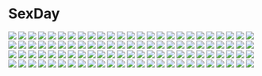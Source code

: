 # SexDay
![](https://konachan.com/image/3ccbca717f094fb0acb62d5a3d6d4a9a/Konachan.com%20-%20282516%20aqua_eyes%20asa_no_ha%20blue_hair%20blush%20bra%20breasts%20dress%20long_hair%20nipples%20open_shirt%20original%20ribbons%20school_uniform%20thighhighs%20underwear.jpg)
![](https://konachan.com/jpeg/c17808a2d500840f50ed4d55c6bf5f3f/Konachan.com%20-%20218397%20aqua_eyes%20black_heart%20drink%20food%20hat%20hyperdimension_neptunia%20keenh%20long_hair%20mcdonald%27s%20noire%20third-party_edit%20twintails%20uniform%20white_hair.jpg)
![](https://konachan.com/image/693b351bcb44086c485f5b100b03d65f/Konachan.com%20-%2019314%20akane_soir%20mai-otome.jpg)
![](https://konachan.com/image/18b7fe1e2976c7d7d5882f795eb0e81f/Konachan.com%20-%2031959%20amagahara_inaho%20blush%20brown_hair%20drink%20favorite%20food%20game_cg%20happy_margaret%21%20kokonoka%20maid%20red_hair%20sakura_mao.jpg)
![](https://konachan.com/jpeg/9c9234007eb2637b5426f9c364cceb4b/Konachan.com%20-%20190434%20amagai_tarou%20bed%20bunny%20kneehighs%20no_bra%20open_shirt%20panties%20pink_eyes%20pink_hair%20school_uniform%20short_hair%20signed%20skirt%20twintails%20underwear%20wristwear.jpg)
![](https://konachan.com/image/38b506785579c19719fc84c15b2aff7e/Konachan.com%20-%20165341%20jittsu%20mecha%20mechagirl%20original.jpg)
![](https://konachan.com/image/da906f35ef3e823b2e10a7be1b7b54f6/Konachan.com%20-%20286791%20blush%20bow%20brown_eyes%20brown_hair%20chyopeuteu%20hakurei_reimu%20japanese_clothes%20long_hair%20miko%20ofuda%20skirt%20touhou.jpg)
![](https://konachan.com/jpeg/94890041294eb58e42ca4b571cc93433/Konachan.com%20-%20279410%20brown_hair%20hakurei_reimu%20japanese_clothes%20long_hair%20miko%20minyumim%20ofuda%20socks%20touhou.jpg)
![](https://konachan.com/jpeg/fcada9e8ac855b00ebee077e93e02159/Konachan.com%20-%20266943%20barefoot%20bath%20bathtub%20blue_eyes%20blush%20bow%20braids%20breasts%20flowers%20navel%20nipples%20no_bra%20panties%20petals%20ponytail%20skirt%20sunflower%20underwear%20watermark%20wet.jpg)
![](https://konachan.com/jpeg/a83c9b610d7927d4ec40a9841d28dcf0/Konachan.com%20-%20210813%20blue_eyes%20blue_hair%20dress%20hat%20hatsune_miku%20kazenoko%20long_hair%20pantyhose%20twintails%20vocaloid%20witch%20yuki_miku.jpg)
![](https://konachan.com/image/008ceda78cfc58b69700b543579eb107/Konachan.com%20-%2012791%20aoyama_motoko%20bikini%20love_hina%20swimsuit.jpg)
![](https://konachan.com/jpeg/7acc171711c3c6ae8de27ffa6c08b58c/Konachan.com%20-%20129153%20bikini%20kenkou_zenrakei_suieibu_umisho%20ninagawa_amuro%20swimsuit%20wink.jpg)
![](https://konachan.com/image/5443d50d6217793d04fcb202137511bf/Konachan.com%20-%2063974%20favorite%20game_cg%20hoshizora_no_memoria%20tagme.jpg)
![](https://konachan.com/image/36204fef0d027571057ccde4d4d2c76e/Konachan.com%20-%20200781%20animal%20barefoot%20bow%20cat%20drink%20fan%20hakurei_reimu%20maru-chan_niko%20nopan%20sake%20sarashi%20sleeping%20touhou%20underwear.jpg)
![](https://konachan.com/image/0d0c7af5bcd963a7e872466156d8d076/Konachan.com%20-%20200150%202girls%20angel%20animal%20enami_katsumi%20feena%20flowers%20gray_hair%20leaves%20long_hair%20rabbit%20reah%20wings%20ys.jpg)
![](https://konachan.com/jpeg/2e4895f43c51345d2170c36e64c8a859/Konachan.com%20-%20224751%20barefoot%20building%20city%20fairy%20long_hair%20mathias_leth%20moon%20original%20wings.jpg)
![](https://konachan.com/image/8d650b522d3b4f8dffe5e3300ce0b397/Konachan.com%20-%2037470%20beach%20bikini%20cc%20code_geass%20group%20kallen_stadtfeld%20lelouch_lamperouge%20male%20rollo_lamperouge%20scan%20swimsuit.jpg)
![](https://konachan.com/jpeg/c60020d6856f95f9235244bc8d0e9f08/Konachan.com%20-%20283795%20aliasing%20blonde_hair%20bow%20breasts%20butterfly%20choker%20cleavage%20dress%20elbow_gloves%20fate_%28series%29%20gloves%20long_hair%20ribbons%20skintight%20yellow_eyes.jpg)
![](https://konachan.com/jpeg/cb162dc87d49981215f699ebba274be9/Konachan.com%20-%20157308%20blush%20breasts%20brown_hair%20game_cg%20gym_uniform%20mebae%20nipples%20nonohara_miki%20sakura_anna%20shirt_lift%20tanuki_soft%20wet.jpg)
![](https://konachan.com/jpeg/6cce627ee1be1da2d5be9bf33098ba14/Konachan.com%20-%20147822%20blonde_hair%20blue_eyes%20breasts%20censored%20front_wing%20game_cg%20long_hair%20mekami_suzu%20nanaca_mai%20navel%20nipples%20nude%20onsen%20pure_girl%20pussy%20ribbons%20water.jpg)
![](https://konachan.com/jpeg/072a447be1876d922071f9bda5c908d6/Konachan.com%20-%2065752%20beat_blades_haruka%20takamori_haruka.jpg)
![](https://konachan.com/jpeg/c15c332cfda69fdfa240dc76e6509d55/Konachan.com%20-%20119121%20all_male%20blonde_hair%20blue_eyes%20flowers%20kagamine_len%20male%20petals%20rose%20short_hair%20vocaloid.jpg)
![](https://konachan.com/image/c036af41d6556c194c6a6686d6169e3d/Konachan.com%20-%20273792%20breasts%20close%20flowers%20long_hair%20nipples%20no_bra%20pon_%28shind_997%29%20purple%20purple_eyes%20purple_hair%20topless%20twintails%20vocaloid%20voiceroid%20yuzuki_yukari.jpg)
![](https://konachan.com/image/84af2ada7bfb77a0b52ed08f99fe0b38/Konachan.com%20-%20254711%20black_hair%20flowers%20green_eyes%20kurosawa_dia%20long_hair%20love_live%21_school_idol_project%20love_live%21_sunshine%21%21%20papi_%28papiron100%29%20signed.jpg)
![](https://konachan.com/image/78ad27140294b4c03cfded1540310373/Konachan.com%20-%207175%20canvas2_niji_iro_no_sketch.jpg)
![](https://konachan.com/image/5df0c37d3d606ded841119f7e4e8948b/Konachan.com%20-%2079727%20black_rock_shooter%20kuroi_mato%20ushas.jpg)
![](https://konachan.com/jpeg/40172a49c4d47417a8b014380e75a3f0/Konachan.com%20-%20208978%20blue_eyes%20blush%20breasts%20cameltoe%20choker%20cleavage%20game_cg%20long_hair%20miyasu_risa%20necklace%20onomatope%2A%20panties%20red_hair%20skirt%20thighhighs%20underwear.jpg)
![](https://konachan.com/image/dd32521d1090e8c8370378f9b2c2ce51/Konachan.com%20-%20146680%20animal_ears%20ass%20ass_grab%20bed%20blonde_hair%20blush%20censored%20green_eyes%20horns%20long_hair%20penis%20pussy%20sex%20tagme%20tail.jpg)
![](https://konachan.com/image/91323b9778ee9c3bf9c1358dc29995e9/Konachan.com%20-%2031977%20amagahara_inaho%20black_hair%20blush%20brown_eyes%20brown_hair%20favorite%20game_cg%20happy_margaret%21%20kokonoka%20maid%20orange_hair%20sakura_mao%20white_hair.jpg)
![](https://konachan.com/image/0015440561b9b94cd49965f3bfbe6bb2/Konachan.com%20-%20155612%20blue_hair%20brown_hair%20genderswap%20glasses%20group%20hat%20karasawa_toshiyuki%20matsumoto_takahiro%20purple_hair%20school_uniform%20sneaker_kyou%20tie.jpg)
![](https://konachan.com/jpeg/61adb062835bcebede716963a71ec8aa/Konachan.com%20-%20268232%20aliasing%20bed%20blonde_hair%20blush%20breasts%20censored%20dark_skin%20garter%20navel%20nipples%20nude%20penis%20pussy%20sex%20short_hair%20spread_legs%20thighhighs%20wet%20yellow_eyes.jpg)
![](https://konachan.com/image/957731f576853f9ed3ed7cf4968a6231/Konachan.com%20-%2048720%20all_male%20hibari_kyouya%20katekyou_hitman_reborn%20male%20purple.jpg)
![](https://konachan.com/image/49e68c7ecbe388485d653a0359d7cfb1/Konachan.com%20-%2064742%20mibu_natsuki%20monden_sakura%20tetsudou_musume%20tomytec.jpg)
![](https://konachan.com/jpeg/39ce784b82c770c79ccda1f5a81ef948/Konachan.com%20-%20301081%20alcremie%20bulbasaur%20mudkip%20pokemon%20siratamairipafe%20snom%20yamper.jpg)
![](https://konachan.com/image/a2ab128df08fe7aa96557c15e00e9116/Konachan.com%20-%20216378%20aqua_eyes%20aqua_hair%20atdan%20boots%20building%20city%20hatsune_miku%20jpeg_artifacts%20long_hair%20microphone%20skirt%20sky%20sunset%20thighhighs%20twintails%20vocaloid.jpg)
![](https://konachan.com/image/285aab1b03da73982592a5e1dfd53949/Konachan.com%20-%2011025%20loli%20rain%20tagme%20water.jpg)
![](https://konachan.com/image/6e3d92df0e45da03e08c05e5bab60a96/Konachan.com%20-%2092695%20bicolored_eyes%20bikini%20blue_hair%20swimsuit%20tatara_kogasa%20touhou%20umbrella%20wakakoubou.jpg)
![](https://konachan.com/jpeg/0ce479573455ff352bb15abd49e8b124/Konachan.com%20-%20270800%20ass%20ass_grab%20blood%20blush%20breasts%20brown_eyes%20brown_hair%20censored%20cum%20game_cg%20hatori_piyoko%20long_hair%20nipples%20penis%20pussy%20sex%20silkys_plus%20topless.jpg)
![](https://konachan.com/jpeg/06923f08a142e3c57defa836b9207d6a/Konachan.com%20-%20203532%20brown_eyes%20brown_hair%20karory%20long_hair%20no_bra%20scan%20see_through%20skirt%20sword_art_online%20wet%20yuuki_asuna.jpg)
![](https://konachan.com/image/aa332235a6bd36b2b01f52686ef42906/Konachan.com%20-%20166397%202girls%20blonde_hair%20blue_eyes%20dress%20flowers%20gloves%20green_hair%20hat%20headdress%20long_hair%20necklace%20nekozuki_yuki%20original%20red_eyes%20wedding_attire.jpg)
![](https://konachan.com/jpeg/f2981e828b28da65644363bc9c6916f0/Konachan.com%20-%20135899%20black_hair%20breasts%20censored%20game_cg%20long_hair%20mitsutsubo%20nipples%20pussy%20see_through%20wet.jpg)
![](https://konachan.com/image/cbf3914f9ae09edf357e1838be5549bb/Konachan.com%20-%2059994%20ass%20flat_chest%20hashimoto_takashi%20jpeg_artifacts%20kasugano_sora%20long_hair%20nipples%20panties%20underwear%20white%20white_hair%20yosuga_no_sora.jpg)
![](https://konachan.com/image/234af746112330f0f2a51560a336f3ad/Konachan.com%20-%20260537%20close%20elfen_lied%20lucy_%28elfen_lied%29%20red_eyes%20red_hair.jpg)
![](https://konachan.com/image/c56394d02e5d84524277a8c1740b1718/Konachan.com%20-%2051615%20kannagi_crazy_shrine_maidens%20nagi.jpg)
![](https://konachan.com/jpeg/2cec656568316c8c8c8f1f80605f8570/Konachan.com%20-%20294419%20anus%20ass%20blush%20bra%20breasts%20brown_hair%20catgirl%20game_cg%20green_eyes%20long_hair%20nipples%20penis%20pussy%20tail%20takano_yuki%20uncensored%20underwear%20whirlpool.jpg)
![](https://konachan.com/image/ebebb271d458a77d8d8b40d3a0b7d370/Konachan.com%20-%20164377%20bike_shorts%20circle_anco%20dragonball%20nipples%20penis%20pussy%20sex%20short_hair%20shorts%20torn_clothes%20uncensored%20videl.jpg)
![](https://konachan.com/image/0fd2a1211924528fd837461cd94b4eb5/Konachan.com%20-%20294649%202girls%20apron%20ball%20game_console%20maid%20najuco%20original%20phone%20polychromatic.jpg)
![](https://konachan.com/jpeg/41585f740dfc2c86db13708bf7ee7e7b/Konachan.com%20-%20175089%20aqua_eyes%20aqua_hair%20blush%20bodysuit%20bondage%20boots%20censored%20christmas%20collar%20cum%20elbow_gloves%20gloves%20male%20nude%20penis%20shackles%20twintails%20vocaloid%20wokada.jpg)
![](https://konachan.com/jpeg/226ab28998d7291be5ca599f132b9fd3/Konachan.com%20-%20221284%20alpha_%28alpha91%29%20anus%20ass%20ass_grab%20barefoot%20black_hair%20blue_eyes%20blush%20breasts%20nipples%20no_bra%20nopan%20open_shirt%20pussy%20tamaki_ako%20tears%20uncensored.jpg)
![](https://konachan.com/jpeg/3f8cce95bd107737d5ded825d1c2775f/Konachan.com%20-%20173423%20book%20brown_eyes%20brown_hair%20dress%20headdress%20headphones%20kacchuu%20original%20panties%20thighhighs%20underwear.jpg)
![](https://konachan.com/image/31712cde03ee5a9f3a8909212c52e8c5/Konachan.com%20-%2054019%20akiyama_mio%20cosplay%20group%20hirasawa_ui%20hirasawa_yui%20k-on%21%20manabe_nodoka%20nakano_azusa%20tagme_%28artist%29%20tainaka_ritsu%20vocaloid%20yamanaka_sawako.jpg)
![](https://konachan.com/image/2293f5cb6e46160d277586f89fae4d92/Konachan.com%20-%205551%20animal_ears%20breasts%20bunnygirl%20catgirl%20cleavage%20long_hair%20purple_hair%20red_hair%20tagme%20usaneko.jpg)
![](https://konachan.com/image/b6219fff42bfea8bd9816b4b28a2e2d5/Konachan.com%20-%20226339%202girls%20blue_eyes%20blue_hair%20building%20city%20festival%20fireworks%20headdress%20matsukawa_li%20night%20pink_eyes%20pink_hair%20short_hair%20sky%20tree%20twins%20water%20yukata.jpg)
![](https://konachan.com/image/aae32547b0ca91cf83157a3187b8321a/Konachan.com%20-%2017128%20aihara_miki%20hot_gimmick.jpg)
![](https://konachan.com/jpeg/df399ba7defeadf6b29331a6aedb2291/Konachan.com%20-%2095620%20kagamine_len%20kagamine_rin%20len_append%20male%20rin_append%20vocaloid.jpg)
![](https://konachan.com/image/60b34893cd84ba8bc84d25dfb7eb67ad/Konachan.com%20-%2093881%20animal_ears%20chii%20chobits%20japanese_clothes%20red_eyes%20third-party_edit%20yukata.jpg)
![](https://konachan.com/image/dd91c29bb253b0173b7957e903e95add/Konachan.com%20-%20283916%20aqua_eyes%20bikini_top%20black_hair%20blush%20breasts%20gloves%20kuroi_mato%20long_hair%20navel%20necklace%20nipples%20nopan%20penis%20pubic_hair%20pussy%20rogia%20scar%20sex%20twintails.jpg)
![](https://konachan.com/image/669ef5d33e6b584476a2a53719be422a/Konachan.com%20-%2050731%20animal_ears%20catgirl%20k-on%21%20nakano_azusa%20vector.jpg)
![](https://konachan.com/jpeg/6138d41d1fb2efa7b54cb04177ad5050/Konachan.com%20-%20256874%20black_hair%20blue_eyes%20dress%20elbow_gloves%20flowers%20game_cg%20gloves%20kurokawa_shizuku%20necklace%20ribbons%20riffraff%20rose%20suzui_narumi%20tiara%20wedding_attire.jpg)
![](https://konachan.com/jpeg/02a2d8101e269f92b26217d46e01f917/Konachan.com%20-%20232601%20animal_ears%20anus%20ass%20blush%20bondage%20censored%20doggirl%20game_cg%20long_hair%20maid%20nae-nae%20panties%20panty_pull%20pussy%20skyfish%20tail%20thighhighs%20underwear.jpg)
![](https://konachan.com/jpeg/1d2336de6d3f84b79105ddbed4737d47/Konachan.com%20-%20291941%20azur_lane%20black_hair%20blonde_hair%20braids%20brown_eyes%20gray_hair%20gym_uniform%20headband%20horns%20kneehighs%20long_hair%20ponytail%20short_hair%20tattoo%20white_hair.jpg)
![](https://konachan.com/jpeg/863478c02b35f0440a880e71d84799fb/Konachan.com%20-%20193495%20angela_balzac%20blonde_hair%20blue_eyes%20bodysuit%20breasts%20expelled_from_paradise%20gloves%20long_hair%20mechagirl%20netarou%20skintight.jpg)
![](https://konachan.com/jpeg/ad71d2ff3f2aaef96c57fc19564f514d/Konachan.com%20-%2087457%20gun%20red_hair%20tengen_toppa_gurren_lagann%20transparent%20vector%20weapon%20yellow_eyes%20yoko_littner.jpg)
![](https://konachan.com/image/67ad5265bed9592722561d5c450cfd2a/Konachan.com%20-%2014349%20anthropomorphism%20me%20os-tan%20windows.jpg)
![](https://konachan.com/image/042348ca8f2d59ba34ff8fa0b3700487/Konachan.com%20-%20277328%20animal%20group%20hakusai%20hatsune_miku%20kagamine_len%20kagamine_rin%20kaito%20male%20megurine_luka%20meiko%20rabbit%20reflection%20vocaloid%20yuki_miku%20yukine_%28vocaloid%29.jpg)
![](https://konachan.com/image/602eb08776dddcc15c146920e8358aba/Konachan.com%20-%20235285%20iwato1712%20long_hair%20magic%20original%20witch.jpg)
![](https://konachan.com/jpeg/a60e771c8ef97b6089624b3a4eea8c71/Konachan.com%20-%20259758%20blush%20bow%20breasts%20brown_eyes%20brown_hair%20dress%20long_hair%20ribbons%20sideboob%20sorai_shinya%20star_ocean%20thighhighs%20welch_vineyard%20zettai_ryouiki.jpg)
![](https://konachan.com/jpeg/c45873e70be7f6271b9749788f21ce54/Konachan.com%20-%20115731%20brown_hair%20game_cg%20koi_de_wa_naku%20makishima_yumi%20no_bra%20nopan%20short_hair%20tomose_shunsaku%20towel.jpg)
![](https://konachan.com/image/eac27bc52c3830292c9b90e080f1c334/Konachan.com%20-%2078330%20blue_eyes%20bra%20etopen%20haramura_nodoka%20kotobuki_utage%20long_hair%20panties%20pink_hair%20ribbons%20saki%20scan%20tagme%20thighhighs%20underwear.jpg)
![](https://konachan.com/jpeg/9ff4c72c43e176e91e05e159a901604e/Konachan.com%20-%20236810%20bandage%20blush%20breasts%20brown_hair%20choker%20close%20hat%20hewsack%20kono_subarashii_sekai_ni_shukufuku_wo%21%20megumin%20no_bra%20red_eyes%20thighhighs%20white%20witch_hat.jpg)
![](https://konachan.com/image/1398b668677c408cbb92d45094249d7c/Konachan.com%20-%2058595%20akira%20black%20tetsuo_shima.jpg)
![](https://konachan.com/image/e3aad62bd2a281cb1ace9e76a9086ce2/Konachan.com%20-%2012176%20angel%20blonde_hair%20blue_eyes%20breasts%20long_hair%20nude%20sword%20weapon%20wings%20words_worth.jpg)
![](https://konachan.com/jpeg/15fd776e8755474d5d83adcfb6536dd5/Konachan.com%20-%20145529%20comma%20horns%20lum%20pointed_ears%20urusei_yatsura.jpg)
![](https://konachan.com/image/95454bb16c926af6986c59a439be6a9e/Konachan.com%20-%2021423%20blood%20blood_%28anime%29%20haji%20otonashi_saya.jpg)
![](https://konachan.com/image/3e376ed56c09aa51561e2d283d5dca8e/Konachan.com%20-%20245375%20animal%20blush%20bow%20breasts%20cleavage%20collar%20hat%20junkpuyo%20long_hair%20navel%20pirate%20red_eyes%20signed%20skirt%20sword%20tentacles%20water%20weapon%20wet%20white_hair.jpg)
![](https://konachan.com/image/d158617212c7d75e4a1de0b2933f8652/Konachan.com%20-%20182665%202girls%20beach%20bikini%20food%20fruit%20horns%20long_hair%20navel%20original%20pointed_ears%20red_hair%20rulu%20strawberry%20swimsuit%20tree%20water%20white_hair%20xiaoyin_li.jpg)
![](https://konachan.com/image/2a78d585a2241098d7e5f7ad3f83140f/Konachan.com%20-%20131887%20queen%27s_blade%20shigi.jpg)
![](https://konachan.com/jpeg/f1290a8606cb1d886841a42f26b9a235/Konachan.com%20-%20294865%20blush%20breasts%20brown_hair%20campus%20censored%20chidori_hinano%20game_cg%20lolita_fashion%20long_hair%20navel%20nipples%20purple_eyes%20rubi-sama%20sex%20spread_legs.jpg)
![](https://konachan.com/image/def48e531024481838e69ad6eb9e9b46/Konachan.com%20-%20276414%20blue_eyes%20blue_hair%20blush%20chinomaron%20clouds%20gochuumon_wa_usagi_desu_ka%3F%20hat%20kafuu_chino%20long_hair%20scarf%20signed%20sky%20snow%20sunset%20water.jpg)
![](https://konachan.com/image/a5c4dc8d4dd043dfbe0d3bbdddf6d114/Konachan.com%20-%20253137%20blonde_hair%20breasts%20fate_grand_order%20fate_%28series%29%20green_eyes%20nero_claudius_%28fate%29%20petals%20short_hair%20stairs%20sword%20thighhighs%20tiara%20weapon%20yewang19.jpg)
![](https://konachan.com/image/779dac6354c516e2ac19c1ea9c9df8f4/Konachan.com%20-%2070204%20blue_eyes%20brown_hair%20caidychen%20clouds%20flowers%20katana%20panties%20petals%20ribbons%20short_hair%20skirt%20sky%20sword%20thighhighs%20touhou%20underwear%20upskirt%20weapon.jpg)
![](https://konachan.com/jpeg/41f516ebb79a6a40293feb0cc313fa61/Konachan.com%20-%2034988%20blush%20breasts%20cleavage%20hinata_mutsuki%20pia_carrot%20sato_hina%20waitress.jpg)
![](https://konachan.com/jpeg/e265b5eacaf4d7a8580cb1871b0788e1/Konachan.com%20-%20225917%20bicolored_eyes%20black_hair%20bow%20breasts%20choker%20cleavage%20date_a_live%20dress%20headdress%20long_hair%20third-party_edit%20tokisaki_kurumi%20tsunako%20twintails%20white.jpg)
![](https://konachan.com/image/fd71ea3558a3e0804bec2454617654d6/Konachan.com%20-%20102285%20black_hair%20houjuu_nue%20loli%20mitsuki%20nopan%20red_eyes%20shirt_lift%20short_hair%20touhou%20undressing%20wings.jpg)
![](https://konachan.com/image/01fae6a420acf55ddc48334efac0f9d4/Konachan.com%20-%2033277%20suzumiya_haruhi%20suzumiya_haruhi_no_yuutsu.jpg)
![](https://konachan.com/image/41ad793ad1c8a359d91caa99cbb16ae5/Konachan.com%20-%2078457%20animal_ears%20godees%20mito_mashiro%20monochrome%20tayutama.jpg)
![](https://konachan.com/image/ddf01ee04d38676b31e6258082337eaa/Konachan.com%20-%20271368%20animal%20barefoot%20bird%20black_hair%20breasts%20cleavage%20dress%20green_eyes%20horns%20kuroyuki%20leaves%20long_hair%20original%20tree%20underboob%20water.jpg)
![](https://konachan.com/image/2741e7e9259109290f1e82333b9b4813/Konachan.com%20-%2027764%20blood%20blue_eyes%20bow%20hat%20higurashi_no_naku_koro_ni%20ryuuguu_rena%20sky.jpg)
![](https://konachan.com/image/eebdc24fa7e02d9bfbb7bc0a7629e8b3/Konachan.com%20-%20307030%20aqua_eyes%20aqua_hair%20bai_yemeng%20choker%20dress%20hatsune_miku%20long_hair%20music%20rainbow%20space%20stars%20twintails%20vocaloid.jpg)
![](https://konachan.com/jpeg/6c1f6514a0ba8b1ee2fea2cbe31f4373/Konachan.com%20-%20306866%20amiya_%28arknights%29%20animal%20animal_ears%20arknights%20bird%20blue_eyes%20brown_hair%20bunny_ears%20instrument%20long_hair%20pantyhose%20rain%20skirt%20swordsouls%20violin%20water.jpg)
![](https://konachan.com/jpeg/42a16e7abdd9676b52f50bdd27cc3663/Konachan.com%20-%20131067%20blonde_hair%20cherry_blossoms%20flowers%20long_hair%20petals%20sailor_moon%20school_uniform%20tsukino_usagi%20twintails%20vector.jpg)
![](https://konachan.com/jpeg/4f5fdb9eb8011023cbb6e492d8c36141/Konachan.com%20-%2020084%20headphones%20ichigo_mashimaro%20itou_nobue.jpg)
![](https://konachan.com/image/eeea247393d79356ebbe6254da745a3c/Konachan.com%20-%20104861%20blonde_hair%20breasts%20gun%20hat%20kamiya_tomoe%20mahou_shoujo_madoka_magica%20nipples%20thighhighs%20tomoe_mami%20torn_clothes%20weapon%20yellow_eyes.jpg)
![](https://konachan.com/jpeg/4983021423cf1a6aab7d315b721b510d/Konachan.com%20-%20153818%20aisha_%28elsword%29%20elsword%20garter_belt%20navel%20purple_eyes%20purple_hair%20thighhighs%20twintails%20weapon%20white.jpg)
![](https://konachan.com/image/3f7ed9b2eda17fb62a92e9239515cca8/Konachan.com%20-%2026949%20hime%20kaibutsu_oujo.jpg)
![](https://konachan.com/jpeg/9e868e4cd9fd1c0ddd102f1e48d36aac/Konachan.com%20-%20214135%20bed%20fang%20game_cg%20inaba_meguru%20muririn%20orange_hair%20panties%20pussy%20sanoba_witch%20skirt%20skirt_lift%20spread_legs%20spread_pussy%20uncensored%20underwear%20yuzusoft.jpg)
![](https://konachan.com/image/ce8653df4942830b50ce7fcdcd21c941/Konachan.com%20-%20125216%20blonde_hair%20green_hair%20kazami_yuuka%20long_hair%20red_eyes%20short_hair%20t_a_e%20touhou%20yakumo_yukari%20yellow_eyes.jpg)
![](https://konachan.com/image/e52b131e35f8c039a04f40085b51e193/Konachan.com%20-%2022629%20anthropomorphism%20futaba%20me%20os-tan%20windows.jpg)
![](https://konachan.com/image/959344fe4d8aa1507c60ae632bd48d9e/Konachan.com%20-%20229599%20animal%20breasts%20choker%20cleavage%20garter%20green_eyes%20green_hair%20long_hair%20necklace%20ponytail%20staff%20wind_of_winter%20wristwear%20wynn_the_wind_charmer%20yu-gi-oh.jpg)
![](https://konachan.com/image/2bffc2cd5458aa63976a86ce8a37ad05/Konachan.com%20-%2057821%20touhou.jpg)
